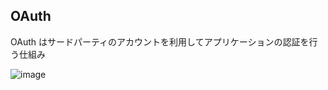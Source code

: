 ## OAuth

OAuth はサードパーティのアカウントを利用してアプリケーションの認証を行う仕組み

![image](https://github.com/user-attachments/assets/8a745d46-b41a-48da-bee6-f312b776c748)
